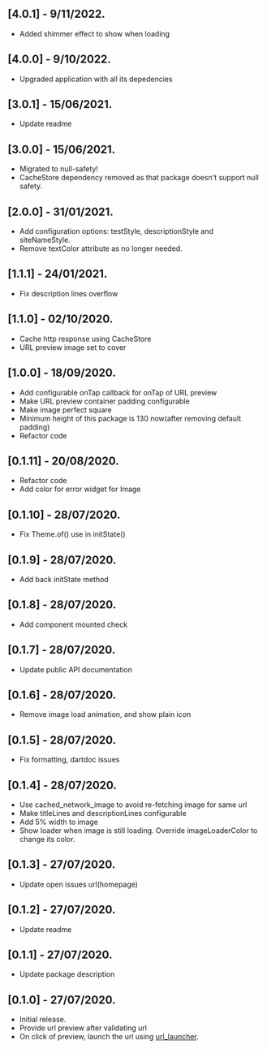 ## [4.0.1] - 9/11/2022.

* Added shimmer effect to show when loading

## [4.0.0] - 9/10/2022.

* Upgraded application with all its depedencies

## [3.0.1] - 15/06/2021.

* Update readme

## [3.0.0] - 15/06/2021.

* Migrated to null-safety!
* CacheStore dependency removed as that package doesn't support null safety.

## [2.0.0] - 31/01/2021.

* Add configuration options: testStyle, descriptionStyle and siteNameStyle.
* Remove textColor attribute as no longer needed.

## [1.1.1] - 24/01/2021.

* Fix description lines overflow

## [1.1.0] - 02/10/2020.

* Cache http response using CacheStore
* URL preview image set to cover

## [1.0.0] - 18/09/2020.

* Add configurable onTap callback for onTap of URL preview
* Make URL preview container padding configurable
* Make image perfect square
* Minimum height of this package is 130 now(after removing default padding)
* Refactor code

## [0.1.11] - 20/08/2020.

* Refactor code
* Add color for error widget for Image

## [0.1.10] - 28/07/2020.

* Fix Theme.of() use in initState()

## [0.1.9] - 28/07/2020.

* Add back initState method

## [0.1.8] - 28/07/2020.

* Add component mounted check

## [0.1.7] - 28/07/2020.

* Update public API documentation

## [0.1.6] - 28/07/2020.

* Remove image load animation, and show plain icon

## [0.1.5] - 28/07/2020.

* Fix formatting, dartdoc issues

## [0.1.4] - 28/07/2020.

* Use cached_network_image to avoid re-fetching image for same url
* Make titleLines and descriptionLines configurable
* Add 5% width to image
* Show loader when image is still loading. Override imageLoaderColor to change its color.

## [0.1.3] - 27/07/2020.

* Update open issues url(homepage)

## [0.1.2] - 27/07/2020.

* Update readme

## [0.1.1] - 27/07/2020.

* Update package description

## [0.1.0] - 27/07/2020.

* Initial release.
* Provide url preview after validating url
* On click of preview, launch the url using [url_launcher](https://pub.dev/packages/url_launcher).
